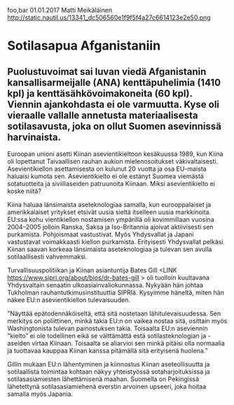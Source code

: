 foo,bar
01.01.2017
Matti Meikäläinen
http://static.nautil.us/13341_dc506560e1f9f5f4a27c6614123e2e50.png

# Sotilasapua Afganistaniin

## Puolustuvoimat sai luvan viedä Afganistanin kansallisarmeijalle (ANA) kenttäpuhelimia (1410 kpl) ja kenttäsähkövoimakoneita (60 kpl). Viennin ajankohdasta ei ole varmuutta. Kyse oli vieraalle vallalle annetusta materiaalisesta sotilasavusta, joka on ollut Suomen asevinnissä harvinaista.

Euroopan unioni asetti Kiinan asevientikieltoon kesäkuussa 1989, kun Kiina oli lopettanut Taivaallisen rauhan aukion mielenosoitukset väkivaltaisesti. Asevientikiellon asettamisesta on kulunut 20 vuotta ja osa EU-maista haluaisi kumota sen. Asevientikielto ei ole estänyt Suomea viemästä sotatuotteita ja siviiliaseiden patruunoita Kiinaan. Miksi asevientikielto ei koske niitä?

Kiina haluaa länsimaista aseteknologiaa samalla, kun eurooppalaiset ja amerikkalaiset yritykset etsivät uusia sieltä itselleen uusia markkinoita.  EU:ssa kohu vientikiellon nostamisen ympärillä oli kovimmillaan vuosina 2004–2005 jolloin Ranska, Saksa ja Iso-Britannia ajoivat aktiivisesti sen purkamista. Pohjoismaat vastustivat. Myös Yhdysvallat ja Japani vastustavat voimakkaasti kiellon purkamista. Erityisesti Yhdysvallat pelkäsi Kiinan saavan korkeaa länsimaista aseteknologiaa ja tulevan sen avulla sotilaallisesti vahvemmaksi.

Turvallisuuspolitiikan ja Kiinan asiantuntija Bates Gill <LINK https://www.sipri.org/about/bios/dr-bates-gill > oli tuolloin kuultavana Yhdysvaltain senaatin ulkoasiainvaliokunnassa. Nykyään hän johtaa Tukholman rauhantutkimusinstituuttia SIPRIä. Kysyimme häneltä, miten hän näkee EU:n asevientikiellon tulevaisuuden.

”Näyttää epätodennäköiseltä, että sitä nostetaan lähitulevaisuudessa. Sen merkitys on poliittinen,
minkä takia EU:n on vaikea nostaa sitä, osittain myös Washingtonista tulevan painostuksen takia.
Toisaalta EU:n aseviennin ”kielto” ei ole todellinen eikä se välttämättä estä sotilasteknologian ja -aseiden virtaa Kiinaan. Toisaalta se aliarvioi sen minkä pitäisi olla normaalia ja tuottavaa kauppaa Kiinan kanssa pitämällä sitä erityisenä huolena.”

Gillin mukaan EU:n lähentyminen ja kiinnostus Kiinan aseteollisuutta ja sotilaallista toimintaa
kohtaan näkyy yhteistyössä sotaharjoituksissa ja sotilasasiamiesten lähettämisenä maahan. Suomella on Pekingissä lähetettynä sotilasasiamiehenä everstin arvoinen upseeri, joka hoitaa samalla myös Japania.
